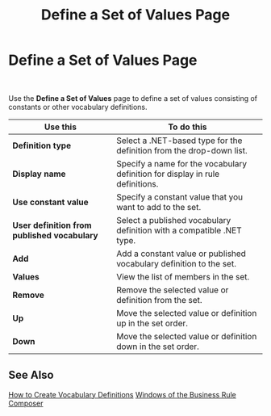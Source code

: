 ﻿---
title: Define a Set of Values Page
TOCTitle: Define a Set of Values Page
ms:assetid: ae50fe05-570b-48be-ae4a-7d3df25ec382
ms:mtpsurl: https://msdn.microsoft.com/en-us/library/Aa578073(v=BTS.80)
ms:contentKeyID: 51530467
ms.date: 08/30/2017
mtps_version: v=BTS.80
f1_keywords:
- bts10.bre.setvalues
---

# Define a Set of Values Page

 

Use the **Define a Set of Values** page to define a set of values consisting of constants or other vocabulary definitions.

<table>
<thead>
<tr class="header">
<th>Use this</th>
<th>To do this</th>
</tr>
</thead>
<tbody>
<tr class="odd">
<td><strong>Definition type</strong></td>
<td>Select a .NET-based type for the definition from the drop-down list.</td>
</tr>
<tr class="even">
<td><strong>Display name</strong></td>
<td>Specify a name for the vocabulary definition for display in rule definitions.</td>
</tr>
<tr class="odd">
<td><strong>Use constant value</strong></td>
<td>Specify a constant value that you want to add to the set.</td>
</tr>
<tr class="even">
<td><strong>User definition from published vocabulary</strong></td>
<td>Select a published vocabulary definition with a compatible .NET type.</td>
</tr>
<tr class="odd">
<td><strong>Add</strong></td>
<td>Add a constant value or published vocabulary definition to the set.</td>
</tr>
<tr class="even">
<td><strong>Values</strong></td>
<td>View the list of members in the set.</td>
</tr>
<tr class="odd">
<td><strong>Remove</strong></td>
<td>Remove the selected value or definition from the set.</td>
</tr>
<tr class="even">
<td><strong>Up</strong></td>
<td>Move the selected value or definition up in the set order.</td>
</tr>
<tr class="odd">
<td><strong>Down</strong></td>
<td>Move the selected value or definition down in the set order.</td>
</tr>
</tbody>
</table>


## See Also

[How to Create Vocabulary Definitions](https://msdn.microsoft.com/en-us/library/aa560743\(v=bts.80\))  
[Windows of the Business Rule Composer](https://msdn.microsoft.com/en-us/library/aa561030\(v=bts.80\))

